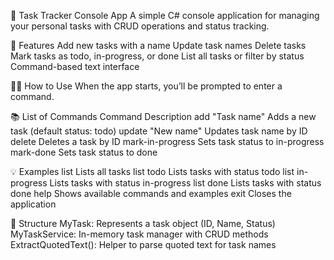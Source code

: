 📝 Task Tracker Console App
A simple C# console application for managing your personal tasks with CRUD operations and status tracking.

🚀 Features
Add new tasks with a name
Update task names
Delete tasks
Mark tasks as todo, in-progress, or done
List all tasks or filter by status
Command-based text interface

🧑‍💻 How to Use
When the app starts, you’ll be prompted to enter a command.

📚 List of Commands
Command	Description
add "Task name"	Adds a new task (default status: todo)
update <id> "New name"	Updates task name by ID
delete <id>	Deletes a task by ID
mark-in-progress <id>	Sets task status to in-progress
mark-done <id>	Sets task status to done

💡 Examples
list	Lists all tasks
list todo	Lists tasks with status todo
list in-progress	Lists tasks with status in-progress
list done	Lists tasks with status done
help	Shows available commands and examples
exit	Closes the application

🧱 Structure
MyTask: Represents a task object (ID, Name, Status)
MyTaskService: In-memory task manager with CRUD methods
ExtractQuotedText(): Helper to parse quoted text for task names